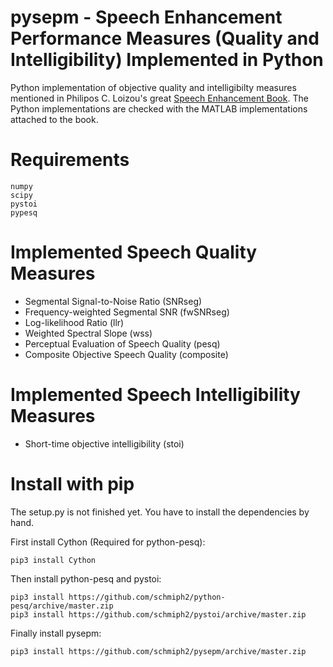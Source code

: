 # pysepm - Speech Enhancement Performance Measures (Quality and Intelligibility) Implemented in Python
Python implementation of objective quality and intelligibilty measures mentioned in Philipos C. Loizou's great [Speech Enhancement Book](https://www.crcpress.com/Speech-Enhancement-Theory-and-Practice-Second-Edition/Loizou/p/book/9781138075573). The Python implementations are checked with the MATLAB implementations attached to the book.


# Requirements

    numpy
    scipy
    pystoi
    pypesq 
    
# Implemented Speech Quality Measures
+ Segmental Signal-to-Noise Ratio (SNRseg)
+ Frequency-weighted Segmental SNR (fwSNRseg)
+ Log-likelihood Ratio (llr)
+ Weighted Spectral Slope (wss)
+ Perceptual Evaluation of Speech Quality (pesq)
+ Composite Objective Speech Quality (composite)

# Implemented Speech Intelligibility Measures
+ Short-time objective intelligibility (stoi)

# Install with pip
The setup.py is not finished yet. You have to install the dependencies by hand.

First install Cython (Required for python-pesq):
```
pip3 install Cython
```
Then install python-pesq and pystoi:
```
pip3 install https://github.com/schmiph2/python-pesq/archive/master.zip
pip3 install https://github.com/schmiph2/pystoi/archive/master.zip
```
Finally install pysepm:
```
pip3 install https://github.com/schmiph2/pysepm/archive/master.zip
```
